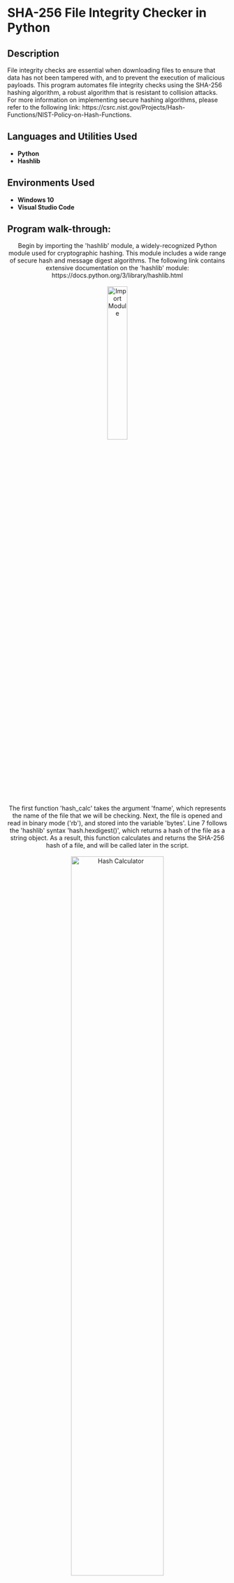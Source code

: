 <h1>SHA-256 File Integrity Checker in Python</h1>

<h2>Description</h2>
File integrity checks are essential when downloading files to ensure that data has not been tampered with, and to prevent the execution of malicious payloads. This program automates file integrity checks using the SHA-256 hashing algorithm, a robust algorithm that is resistant to collision attacks. For more information on implementing secure hashing algorithms, please refer to the following link: https://csrc.nist.gov/Projects/Hash-Functions/NIST-Policy-on-Hash-Functions. 
<br />


<h2>Languages and Utilities Used</h2>

- <b>Python</b>
- <b>Hashlib</b>

<h2>Environments Used </h2>

- <b>Windows 10</b>
- <b>Visual Studio Code</b>

<h2>Program walk-through:</h2>

<p align="center">
Begin by importing the 'hashlib' module, a widely-recognized Python module used for cryptographic hashing. This module includes a wide range of secure hash and message digest algorithms. The following link contains extensive documentation on the 'hashlib' module: https://docs.python.org/3/library/hashlib.html
 <br/>
 <br/>
<img src="https://i.imgur.com/o3MrBNP.png" height="30%" width="30%" alt="Import Module"/>
<br />
<br />
The first function 'hash_calc' takes the argument 'fname', which represents the name of the file that we will be checking. Next, the file is opened and read in binary mode ('rb'), and stored into the variable 'bytes'. Line 7 follows the 'hashlib' syntax 'hash.hexdigest()', which returns a hash of the file as a string object. As a result, this function calculates and returns the SHA-256 hash of a file, and will be called later in the script.   
<br/>
<br/>
<img src="https://i.imgur.com/yPNYZSX.png" height="65%" width="65%" alt="Hash Calculator"/>
<br />
<br />
The next function 'file_check' takes the argument 'fname' again, as well as 'valid_hash' argument, which represents the expected SHA-256 hash value of the file. For example, if I am downloading a software from a vendor that provides the SHA-256 hash of the download file, I would then use the hash value provided by the vendor as the 'valid_hash' value. 
 <br/>
 <br/>
 The variable on line 11, 'file_hash', calls the 'hash_calc' function we defined previously and calculates our file's SHA-256 hash. On line 13, the calculated hash of our file ('file_hash') is then compared to the expected hash value ('valid_hash'), and returns 'True' if they match, and 'False' if they do not.  
 <br/>
 <br/>
<img src="https://i.imgur.com/vCjBM8N.png" height="70%" width="70%" alt="File Integrity Checker"/>
<br />
<br />
The next two lines ask the user for input and assigns the provided input values to the appropriate variables as a string. The variable 'fname' asks for the file name the user would like to check, however if the file is located in a different directory as the python script being run, the user will have to specify the file path rather than just the file name. The variable 'valid_hash' asks the user for the expected hash value and stores the input as a string for validation.  
 <br/>
 <br/>
<img src="https://i.imgur.com/s8bs8Dh.png" height="90%" width="90%" alt="User Input"/>
<br />
<br />
If the user inputs a file name or file path that is not valid, it is important that they are provided with the appropriate error message. The 'try' block calls the 'file_check' function which compares the file hash with the expected hash and returns either a 'True' or 'False' value. This block is the code that will be tested for errors. 
<br />
<br />
 The except block on line 23 allows for error handling of the 'FileNotFoundError' exception, which is a built-in Python exception that is raised when the user attempts to access a file that doesn’t exist. If this error is raised, the user will be informed that the file was not found, and the 'valid_file' value will be set to 'False'. The else block then allows the program to run code when there is no error. 
<br />
<br />
 On line 27, the 'if valid_file' statement will inform the user that their file's integrity is valid. The 'if valid_file' behaves the same as 'if valid_file == True'. On line 29, the 'else' statement will run if 'valid_file' has a 'False' value, and if there was no ‘FileNotFoundError’ present. This statement will be displayed if the hash values do not match, indicating that the file's integrity is not valid. 
 <br/>
 <br/>
 The following link provides more information on the 'FileNotFound' error in Python using try-except blocks: https://www.pylenin.com/blogs/file-not-found-error/. 
 <br/>
 <br/>
<img src="https://i.imgur.com/srCiOgF.png" height="80%" width="80%" alt="Error Handling"/>
<br />

<h2>Program testing:</h2>
<p align="center">
To test the program, I downloaded Mozilla Firefox at https://www.mozilla.org/en-US/firefox/new/. For ease of testing, I renamed the installation file to 'firefox.exe'. I then entered the file name when prompted, as well as the SHA-256 hash of the installation file provided by Mozilla. The program then returned that the file's integrity is valid.
 <br/>
 <br/>
<img src="https://i.imgur.com/zHLbmdC.png" height="90%" width="90%" alt="Valid File and Hash"/>
<br />
<br />
For the second test, I intentionally entered in a random SHA-256 hash that does not match the hash provided by Mozilla. The program then returned that the file's integrity is not valid.  
 <br/>
 <br/>
<img src="https://i.imgur.com/oxN0sN9.png" height="90%" width="90%" alt="Valid File with Invalid Hash"/>
<br />
<br />
For the third test, I entered in the file name as 'firefox.txt' rather than 'firefox.exe', however I entered in the correct hash value. The program then returned that the file 'firefox.txt' was not found.  <br/>
<br/>
<img src="https://i.imgur.com/7IoPt5r.png" height="90%" width="90%" alt="Invalid File with Valid Hash"/>
</p>

<!--
 ```diff
- text in red
+ text in green
! text in orange
# text in gray
@@ text in purple (and bold)@@
```
--!>
